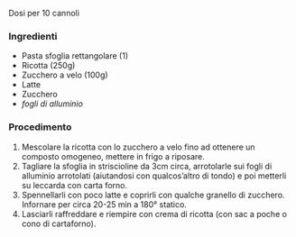 Dosi per 10 cannoli
### Ingredienti
- Pasta sfoglia rettangolare (1)
- Ricotta (250g)
- Zucchero a velo (100g)
- Latte
- Zucchero
- _fogli di alluminio_

### Procedimento
1. Mescolare la ricotta con lo zucchero a velo fino ad ottenere un composto omogeneo, mettere in frigo a riposare.
2. Tagliare la sfoglia in striscioline da 3cm circa, arrotolarle sui fogli di alluminio arrotolati (aiutandosi con qualcos’altro di tondo) e poi metterli su leccarda con carta forno.
3. Spennellarli con poco latte e coprirli con qualche granello di zucchero. Infornare per circa 20-25 min a 180° statico.
4. Lasciarli raffreddare e riempire con crema di ricotta (con sac a poche o cono di cartaforno).